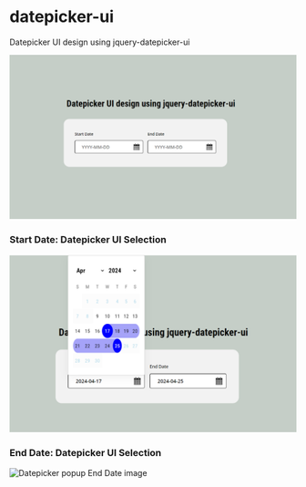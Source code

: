 # datepicker-ui
Datepicker UI design using jquery-datepicker-ui

![Datepicker input image](https://github.com/ashutosh-bharti/datepicker-ui/blob/master/resources/images/DatePicker-input.png?raw=true)


### Start Date: Datepicker UI Selection

![Datepicker popup Start Date image](https://github.com/ashutosh-bharti/datepicker-ui/blob/master/resources/images/DatePicker-popup-startDate.png?raw=true)


### End Date: Datepicker UI Selection

![Datepicker popup End Date image](https://github.com/ashutosh-bharti/datepicker-ui/blob/master/resources/images/DatePicker-popup.png-endDate?raw=true)
